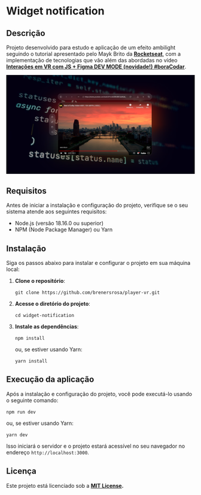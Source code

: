 # Widget notification

## Descrição

Projeto desenvolvido para estudo e aplicação de um efeito ambilight seguindo o tutorial apresentado pelo Mayk Brito da **[Rocketseat](https://www.youtube.com/@rocketseat)**, com a implementação de tecnologias que vão além das abordadas no vídeo **[Interações em VR com JS + Figma DEV MODE (novidade!) #boraCodar](https://www.youtube.com/watch?v=KT1PDX31qo8&t=5s&ab_channel=Rocketseat)**.

![alt text](https://raw.githubusercontent.com/brenersrosa/player-vr/main/public/images/screenshot.png)

## Requisitos

Antes de iniciar a instalação e configuração do projeto, verifique se o seu sistema atende aos seguintes requisitos:

- Node.js (versão 18.16.0 ou superior)
- NPM (Node Package Manager) ou Yarn

## Instalação

Siga os passos abaixo para instalar e configurar o projeto em sua máquina local:

1. **Clone o repositório**:

   ```shell
   git clone https://github.com/brenersrosa/player-vr.git
   ```

2. **Acesse o diretório do projeto**:

   ```shell
   cd widget-notification
   ```

3. **Instale as dependências**:

   ```shell
   npm install
   ```

   ou, se estiver usando Yarn:

   ```shell
   yarn install
   ```

## Execução da aplicação

Após a instalação e configuração do projeto, você pode executá-lo usando o seguinte comando:

```shell
npm run dev
```

ou, se estiver usando Yarn:

```shell
yarn dev
```

Isso iniciará o servidor e o projeto estará acessível no seu navegador no endereço `http://localhost:3000`.

## Licença

Este projeto está licenciado sob a **[MIT License](https://opensource.org/license/mit/).**
